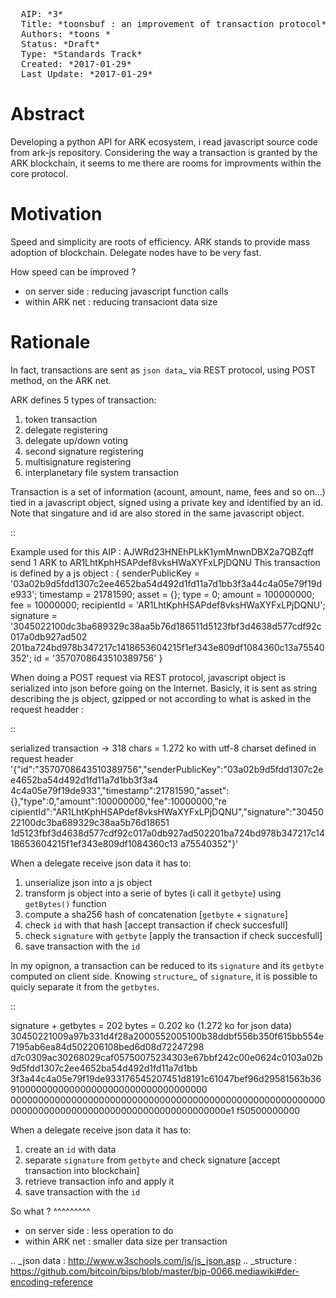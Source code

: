 <pre>
  AIP: *3*
  Title: *toonsbuf : an improvement of transaction protocol*
  Authors: *toons <moustikitos@gmail.com>*
  Status: *Draft*
  Type: *Standards Track*
  Created: *2017-01-29*
  Last Update: *2017-01-29*
</pre>

Abstract
========

Developing a python API for ARK ecosystem, i read javascript source code from ark-js repository. Considering the way a transaction is granted by the ARK blockchain, it seems to me there are rooms for improvments within the core protocol.


Motivation
==========

Speed and simplicity are roots of efficiency. ARK stands to provide mass adoption of blockchain. Delegate nodes have to be very fast.

How speed can be improved ?

 - on server side : reducing javascript function calls
 - within ARK net : reducing transaciont data size


Rationale
=========

In fact, transactions are sent as `json data`_ via REST protocol, using POST method, on the ARK net.

ARK defines 5 types of transaction:

  1. token transaction
  2. delegate registering
  3. delegate up/down voting
  4. second signature registering
  5. multisignature registering
  6. interplanetary file system transaction 

Transaction is a set of information (acount, amount, name, fees and so on...) tied in a javascript object, signed using a private key and identified by an id. Note that singature and id are also stored in the same javascript object.

::

  Example used for this AIP : AJWRd23HNEhPLkK1ymMnwnDBX2a7QBZqff send 1 ARK to AR1LhtKphHSAPdef8vksHWaXYFxLPjDQNU
  This transaction is defined by a js object :
  {
    senderPublicKey = '03a02b9d5fdd1307c2ee4652ba54d492d1fd11a7d1bb3f3a44c4a05e79f19de933';
    timestamp       = 21781590;
    asset           = {};
    type            = 0;
    amount          = 100000000;
    fee             = 10000000;
    recipientId     = 'AR1LhtKphHSAPdef8vksHWaXYFxLPjDQNU';
    signature       = '3045022100dc3ba689329c38aa5b76d186511d5123fbf3d4638d577cdf92c017a0db927ad502
  201ba724bd978b347217c1418653604215f1ef343e809df1084360c13a75540352';
    id              = '3570708643510389756'
  }

When doing a POST request via REST protocol, javascript object is serialized into json before going on the Internet. Basicly, it is sent as string describing the js object, gzipped or not according to what is asked in the request headder :

::

  serialized transaction -> 318 chars = 1.272 ko with utf-8 charset defined in request header
  '{"id":"3570708643510389756","senderPublicKey":"03a02b9d5fdd1307c2ee4652ba54d492d1fd11a7d1bb3f3a4
  4c4a05e79f19de933","timestamp":21781590,"asset":{},"type":0,"amount":100000000,"fee":10000000,"re
  cipientId":"AR1LhtKphHSAPdef8vksHWaXYFxLPjDQNU","signature":"3045022100dc3ba689329c38aa5b76d18651
  1d5123fbf3d4638d577cdf92c017a0db927ad502201ba724bd978b347217c1418653604215f1ef343e809df1084360c13
  a75540352"}'

When a delegate receive json data it has to:

  1. unserialize json into a js object
  2. transform js object into a serie of bytes (i call it ``getbyte``) using ``getBytes()`` function
  3. compute a sha256 hash of concatenation [``getbyte`` + ``signature``]
  4. check ``id`` with that hash [accept transaction if check succesfull]
  5. check ``signature`` with ``getbyte`` [apply the transaction if check succesfull]
  6. save transaction with the ``id``


In my opignon, a transaction can be reduced to its ``signature`` and its ``getbyte`` computed on client side. Knowing `structure`_ of ``signature``, it is possible to quicly separate it from the ``getbytes``.  

::

  signature + getbytes = 202 bytes = 0.202 ko (1.272 ko for json data)
  30450221009a97b331d4f28a2000552005100b38ddbf556b350f615bb554e7195ab6ea84d502206108bed6d08d72247298
  d7c0309ac30268029caf05750075234303e67bbf242c00e0624c0103a02b9d5fdd1307c2ee4652ba54d492d1fd11a7d1bb
  3f3a44c4a05e79f19de933176545207451d8191c61047bef96d29581563b36910000000000000000000000000000000000
  000000000000000000000000000000000000000000000000000000000000000000000000000000000000000000000000e1
  f50500000000


When a delegate receive json data it has to:

  1. create an ``id`` with data
  2. separate ``signature`` from ``getbyte`` and check signature [accept transaction into blockchain]
  3. retrieve transaction info and apply it
  4. save transaction with the ``id``


So what ?
^^^^^^^^^

  - on server side : less operation to do
  - within ARK net : smaller data size per transaction

.. _json data : http://www.w3schools.com/js/js_json.asp
.. _structure : https://github.com/bitcoin/bips/blob/master/bip-0066.mediawiki#der-encoding-reference
